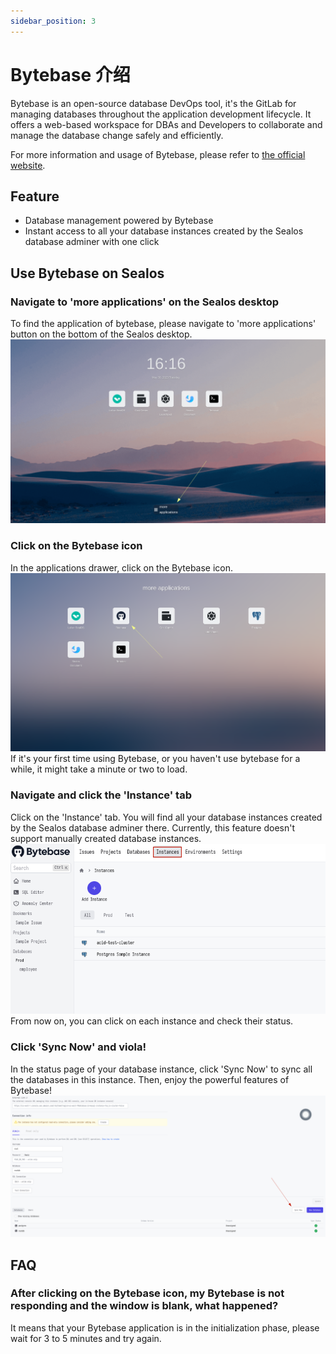```yaml
---
sidebar_position: 3
---
```


# Bytebase 介绍

Bytebase is an open-source database DevOps tool, it's the GitLab for managing databases throughout the application development lifecycle. It offers a web-based workspace for DBAs and Developers to collaborate and manage the database change safely and efficiently.

For more information and usage of Bytebase, please refer to [the official website](https://www.bytebase.com/docs/tutorials/overview/).

## Feature

* Database management powered by Bytebase
* Instant access to all your database instances created by the Sealos database adminer with one click

## Use Bytebase on Sealos
### Navigate to 'more applications' on the Sealos desktop
To find the application of bytebase, please navigate to 'more applications' button on the bottom of the Sealos desktop.
![Navigate to 'more applications' on the Sealos desktop](./images/01_en.png)
### Click on the Bytebase icon
In the applications drawer, click on the Bytebase icon.
![Click on the Bytebase icon](./images/02_en.png)
If it's your first time using Bytebase, or you haven't use bytebase for a while, it might take a minute or two to load.
### Navigate and click the 'Instance' tab
Click on the 'Instance' tab. You will find all your database instances created by the Sealos database adminer there. Currently, this feature doesn't support manually created database instances.
![Navigate and click the 'Instance' tab](./images/03_en.png)
From now on, you can click on each instance and check their status.
### Click 'Sync Now' and viola!
In the status page of your database instance, click 'Sync Now' to sync all the databases in this instance. Then, enjoy the powerful features of Bytebase!
![Click 'Sync Now' and viola!](./images/04_en.png)
## FAQ
### After clicking on the Bytebase icon, my Bytebase is not responding and the window is blank, what happened?
It means that your Bytebase application is in the initialization phase, please
wait for 3 to 5 minutes and try again. 